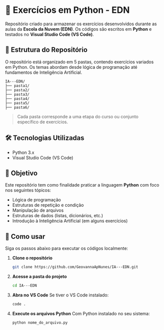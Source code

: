 # 🐍 Exercícios em Python - EDN

Repositório criado para armazenar os exercícios desenvolvidos durante as aulas da **Escola da Nuvem (EDN)**. Os códigos são escritos em **Python** e testados no **Visual Studio Code (VS Code)**.

## 📁 Estrutura do Repositório

O repositório está organizado em 5 pastas, contendo exercícios variados em Python. Os temas abordam desde lógica de programação até fundamentos de Inteligência Artificial.

```
IA---EDN/
├── pasta1/
├── pasta2/
├── pasta3/
├── pasta4/
├── pasta5/
├── pasta6/
```

> Cada pasta corresponde a uma etapa do curso ou conjunto específico de exercícios.

## 🛠️ Tecnologias Utilizadas

- Python 3.x
- Visual Studio Code (VS Code)

## 📌 Objetivo

Este repositório tem como finalidade praticar a linguagem **Python** com foco nos seguintes tópicos:

- Lógica de programação
- Estruturas de repetição e condição
- Manipulação de arquivos
- Estruturas de dados (listas, dicionários, etc.)
- Introdução à Inteligência Artificial (em alguns exercícios)

## 🚀 Como usar

Siga os passos abaixo para executar os códigos localmente:

1. **Clone o repositório**
   ```bash
   git clone https://github.com/GeovannaApNunes/IA---EDN.git
   ```

2. **Acesse a pasta do projeto**
   ```bash
   cd IA---EDN
   ```

3. **Abra no VS Code**
   Se tiver o VS Code instalado:
   ```bash
   code .
   ```

4. **Execute os arquivos Python**
   Com Python instalado no seu sistema:
   ```bash
   python nome_do_arquivo.py
   ```
